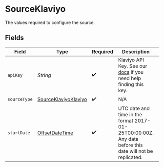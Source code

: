 # SourceKlaviyo

The values required to configure the source.


## Fields

| Field                                                                                                                                | Type                                                                                                                                 | Required                                                                                                                             | Description                                                                                                                          | Example                                                                                                                              |
| ------------------------------------------------------------------------------------------------------------------------------------ | ------------------------------------------------------------------------------------------------------------------------------------ | ------------------------------------------------------------------------------------------------------------------------------------ | ------------------------------------------------------------------------------------------------------------------------------------ | ------------------------------------------------------------------------------------------------------------------------------------ |
| `apiKey`                                                                                                                             | *String*                                                                                                                             | :heavy_check_mark:                                                                                                                   | Klaviyo API Key. See our <a href="https://docs.airbyte.com/integrations/sources/klaviyo">docs</a> if you need help finding this key. |                                                                                                                                      |
| `sourceType`                                                                                                                         | [SourceKlaviyoKlaviyo](../../models/shared/SourceKlaviyoKlaviyo.md)                                                                  | :heavy_check_mark:                                                                                                                   | N/A                                                                                                                                  |                                                                                                                                      |
| `startDate`                                                                                                                          | [OffsetDateTime](https://docs.oracle.com/javase/8/docs/api/java/time/OffsetDateTime.html)                                            | :heavy_check_mark:                                                                                                                   | UTC date and time in the format 2017-01-25T00:00:00Z. Any data before this date will not be replicated.                              | 2017-01-25T00:00:00Z                                                                                                                 |